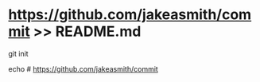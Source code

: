 # https://github.com/jakeasmith/commit >>  README.md

git init



echo # https://github.com/jakeasmith/commit
